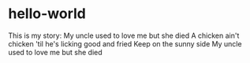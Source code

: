 # hello-world
This is my story: 
My uncle used to love me but she died
A chicken ain't chicken 'til he's licking good and fried
Keep on the sunny side
My uncle used to love me but she died
